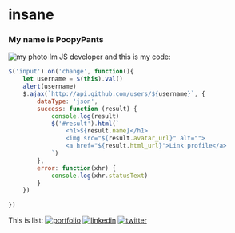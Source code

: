 # insane
### My name is PoopyPants
![my photo](https://www.breatheazy.co.uk/wp-content/uploads/2023/09/Untitled-design-35-1080x675.png)
Im JS developer and this is my code:
```javascript
$('input').on('change', function(){
    let username = $(this).val()
    alert(username)
    $.ajax(`http://api.github.com/users/${username}`, {
        dataType: 'json',
        success: function (result) {
            console.log(result)
            $('#result').html(`
                <h1>${result.name}</h1>
                <img src="${result.avatar_url}" alt="">
                <a href="${result.html_url}">Link profile</a>
            `)
        },
        error: function(xhr) {
            console.log(xhr.statusText)
        }
    })
    
})
```
This is list:
[![portfolio](https://img.shields.io/badge/my_portfolio-000?style=for-the-badge&logo=ko-fi&logoColor=white)](https://katherineoelsner.com/)
[![linkedin](https://img.shields.io/badge/linkedin-0A66C2?style=for-the-badge&logo=linkedin&logoColor=white)](https://www.linkedin.com/)
[![twitter](https://img.shields.io/badge/twitter-1DA1F2?style=for-the-badge&logo=twitter&logoColor=white)](https://twitter.com/)

